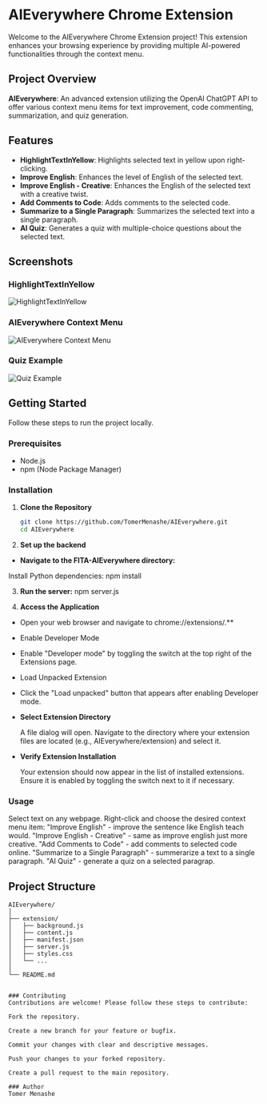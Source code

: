 # AIEverywhere Chrome Extension

Welcome to the AIEverywhere Chrome Extension project! This extension enhances your browsing experience by providing multiple AI-powered functionalities through the context menu.

## Project Overview
**AIEverywhere**: An advanced extension utilizing the OpenAI ChatGPT API to offer various context menu items for text improvement, code commenting, summarization, and quiz generation.

## Features

- **HighlightTextInYellow**: Highlights selected text in yellow upon right-clicking.
- **Improve English**: Enhances the level of English of the selected text.
- **Improve English - Creative**: Enhances the English of the selected text with a creative twist.
- **Add Comments to Code**: Adds comments to the selected code.
- **Summarize to a Single Paragraph**: Summarizes the selected text into a single paragraph.
- **AI Quiz**: Generates a quiz with multiple-choice questions about the selected text.

## Screenshots

### HighlightTextInYellow
![HighlightTextInYellow](https://github.com/TomerMenashe/AIEverywhere/blob/main/screenshots/HighlightTextInYellow.png)

### AIEverywhere Context Menu
![AIEverywhere Context Menu](https://github.com/TomerMenashe/AIEverywhere/blob/main/screenshots/ContextMenu.png)

### Quiz Example
![Quiz Example](https://github.com/TomerMenashe/AIEverywhere/blob/main/screenshots/QuizExample.png)

## Getting Started

Follow these steps to run the project locally.

### Prerequisites

- Node.js
- npm (Node Package Manager)

### Installation

1. **Clone the Repository**

   ```sh
   git clone https://github.com/TomerMenashe/AIEverywhere.git
   cd AIEverywhere
   
2. **Set up the backend**

- **Navigate to the FITA-AIEverywhere directory:**

Install Python dependencies:
npm install

3. **Run the server:**
npm server.js

4. **Access the Application**

 - Open your web browser and navigate to chrome://extensions/.**

 - Enable Developer Mode

 - Enable "Developer mode" by toggling the switch at the top right of the Extensions page.

 - Load Unpacked Extension

 - Click the "Load unpacked" button that appears after enabling Developer mode.

- **Select Extension Directory**

   A file dialog will open. Navigate to the directory where your extension files are located (e.g., AIEverywhere/extension) and select it.


- **Verify Extension Installation**

   Your extension should now appear in the list of installed extensions. Ensure it is enabled by toggling the switch next to it if necessary.


### Usage
Select text on any webpage.
Right-click and choose the desired context menu item:
"Improve English" - improve the sentence like English teach would.
"Improve English - Creative" - same as improve english just more creative.
"Add Comments to Code" - add comments to selected code online.
"Summarize to a Single Paragraph" - summerarize a text to a single paragraph.
"AI Quiz" - generate a quiz on a selected paragrap.


## Project Structure

```plaintext
AIEverywhere/
│
├── extension/
│   ├── background.js
│   ├── content.js
│   ├── manifest.json
│   ├── server.js
│   ├── styles.css
│   └── ...
│
└── README.md


### Contributing
Contributions are welcome! Please follow these steps to contribute:

Fork the repository.

Create a new branch for your feature or bugfix.

Commit your changes with clear and descriptive messages.

Push your changes to your forked repository.

Create a pull request to the main repository.

### Author
Tomer Menashe
